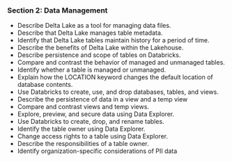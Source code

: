 ### Section 2: Data Management
- Describe Delta Lake as a tool for managing data files.
- Describe that Delta Lake manages table metadata.
- Identify that Delta Lake tables maintain history for a period of time.
- Describe the benefits of Delta Lake within the Lakehouse.
- Describe persistence and scope of tables on Databricks.
- Compare and contrast the behavior of managed and unmanaged tables.
- Identify whether a table is managed or unmanaged.
- Explain how the LOCATION keyword changes the default location of database contents.
- Use Databricks to create, use, and drop databases, tables, and views.
- Describe the persistence of data in a view and a temp view
- Compare and contrast views and temp views.
- Explore, preview, and secure data using Data Explorer.
- Use Databricks to create, drop, and rename tables.
- Identify the table owner using Data Explorer.
- Change access rights to a table using Data Explorer.
- Describe the responsibilities of a table owner.
- Identify organization-specific considerations of PII data
